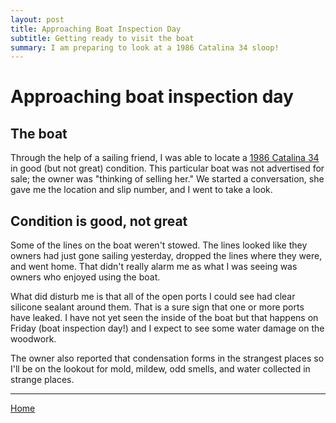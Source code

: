 ```yaml
---
layout: post
title: Approaching Boat Inspection Day
subtitle: Getting ready to visit the boat
summary: I am preparing to look at a 1986 Catalina 34 sloop!
---
```


# Approaching boat inspection day

## The boat
Through the help of a sailing friend, I was able to locate a [1986 Catalina 34](https://sailboatdata.com/sailboat/catalina-34) in good (but not great) condition. This particular boat was not advertised for sale; the owner was "thinking of selling her." We started a conversation, she gave me the location and slip number, and I went to take a look.

## Condition is good, not great
Some of the lines on the boat weren't stowed. The lines looked like they owners had just gone sailing yesterday, dropped the lines where they were, and went home. That didn't really alarm me as what I was seeing was owners who enjoyed using the boat. 

What did disturb me is that all of the open ports I could see had clear silicone sealant around them. That is a sure sign that one or more ports have leaked. I have not yet seen the inside of the boat but that happens on Friday (boat inspection day!) and I expect to see some water damage on the woodwork.

The owner also reported that condensation forms in the strangest places so I'll be on the lookout for mold, mildew, odd smells, and water collected in strange places.

___

[Home](https://tomsalzer.github.io/Sailing/)

